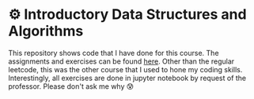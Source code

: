 # :gear: Introductory Data Structures and Algorithms

This repository shows code that I have done for this course. The assignments and exercises can be found [here](https://tanrobby.github.io/). Other than the regular leetcode, this was the other course that I used to hone my coding skills. Interestingly, all exercises are done in jupyter notebook by request of the professor. Please don't ask me why :cold_sweat:
